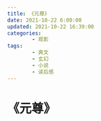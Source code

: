 ```yaml
---
title: 《元尊》
date: 2021-10-22 6:00:00
updated: 2021-10-22 16:39:00
categories:
        - 观影
tags:
        - 爽文
        - 玄幻
        - 小说
        - 读后感
---
```


# 《元尊》
